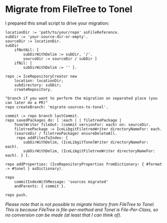 Migrate from FileTree to Tonel
===

I prepared this small script to drive your migration:

```Smalltalk
locationDir := 'path/to/your/repo' asFileReference.
subDir := 'your-source-dir-or-empty'.
sourceDir := locationDir.
subDir 
	ifNotNil: [
		subDirWithDelim := subDir, '/'. 
		sourceDir := sourceDir / subDir ]
	ifNil: [
		subDirWithDelim := '' ].

repo := IceRepositoryCreator new 
	location: locationDir;
	subdirectory: subDir;
	createRepository.

"branch if you want to perform the migration on separated place (you 
can later do a PR)"
repo createBranch: 'migrate-sources-to-tonel'.

commit := repo branch lastCommit.
repo savedPackages do: [ :each | | filetreePackage |
	TonelWriter fileOut: (commit versionFor: each) on: sourceDir.
	filetreePackage := IceLibgitFiletreeWriter directoryNameFor: each.
	(sourceDir / filetreePackage) ensureDeleteAll.
	 repo addFilesToIndex: { 
		subDirWithDelim, (IceLibgitTonelWriter directoryNameFor: each).
		subDirWithDelim, (IceLibgitFiletreeWriter directoryNameFor: each). } ].

repo addProperties: (IceRepositoryProperties fromDictionary: { #format -> #tonel } asDictionary).

repo 
	commitIndexWithMessage: 'sources migrated' 
	andParents: { commit }.
	
repo push.
```

*Please note that is not possible to migrate history from FileTree to Tonel. This is because FileTree is file-per-method and Tonel is File-Per-Class, so no conversion can be made (at least that I can think of).*
